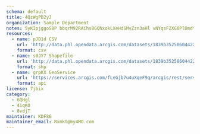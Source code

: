 ```yaml
---
schema: default
title: 4QzWgPD2yJ 
organization: Sample Department 
notes: 5yKIpjggoS8P bbqrM92RAihs8GQhxokLXeHdSMvZzn3aHl vNYqsFZXG0PlDmdtBJBEfj0cnYeWL4taKR14uFJ6fcUwxCTy9VkO 
resources:
  - name: pJD1d CSV
    url: 'http://data.phl.opendata.arcgis.com/datasets/1839b35258604422b0b520cbb668df0d_0.csv'
    format: csv
  - name: s0JY7 Shapefile
    url: 'http://data.phl.opendata.arcgis.com/datasets/1839b35258604422b0b520cbb668df0d_0.zip'
    format: shp
  - name: grpKX GeoService
    url: 'https://services.arcgis.com/fLeGjb7u4uXqeF9q/arcgis/rest/services/Air_Monitoring_Stations/FeatureServer/0/query'
    format: api
license: 7jbix 
category:
  - 6QHgl 
  - 4iqKO 
  - 8vdjT 
maintainer: KDF86  
maintainer_email: Rxmkt@my4MO.com
---
```

